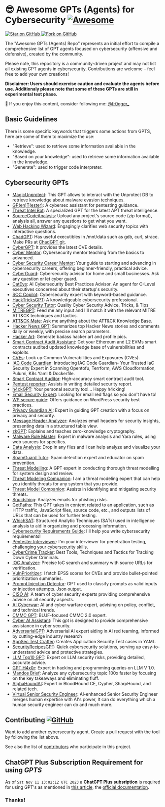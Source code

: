 # 😎 Awesome GPTs (Agents) for Cybersecurity [![Awesome](https://awesome.re/badge.svg)](https://awesome.re) 
<a href="https://github.com/fr0gger/Awesome-GPT-Agents">
    <img title="Star on GitHub" src="https://img.shields.io/github/stars/fr0gger/Awesome-GPT-Agents">
  </a>
  <a href="https://github.com/fr0gger/Awesome-GPT-Agents/fork">
    <img title="Fork on GitHub" src="https://img.shields.io/github/forks/fr0gger/Awesome-GPT-Agents">
  </a>
  
The "Awesome GPTs (Agents) Repo" represents an initial effort to compile a comprehensive list of GPT agents focused on cybersecurity (offensive and defensive), created by the community. 

Please note, this repository is a community-driven project and may not list all existing GPT agents in cybersecurity. Contributions are welcome – feel free to add your own creations!

**Disclaimer: Users should exercise caution and evaluate the agents before use. Additionaly please note that some of these GPTs are still in experimental test phase.**

🌟 If you enjoy this content, consider following me: [@fr0gger_](https://x.com/fr0gger_) 

## Basic Guidelines
There is some specific keywords that triggers some actions from GPTS, here are some of them to maximize the use:
* "Retrieve": used to retrieve some information available in the knowledge.
* "Based on your knowledge": used to retrieve some information available in the knowledge.
* "Generate": used to trigger code interpreter.

## Cybersecurity GPTs 
* [MagicUnprotect](https://chat.openai.com/g/g-U5ZnmObzh-magicunprotect): This GPT allows to interact with the Unprotect DB to retrieve knowledge about malware evasion techniques.
* [GP(en)T(ester)](https://chat.openai.com/g/g-zQfyABDUJ-gp-en-t-ester): A cybersec assistant for pentesting guidance. 
* [Threat Intel Bot](https://chat.openai.com/g/g-Vy4rIqiCF-threat-intel-bot): A specialized GPT for the latest APT threat intelligence.
* [SourceCodeAnalysis](https://chat.openai.com/g/g-K5Drw2YS9-sourcecodeanalysis-gpt): Upload any project's source code (zip format), analysis all, answer any questions to get what you want.
* [Web Hacking Wizard](https://chat.openai.com/g/g-Op6Btk7ev-web-hacking-wizard): Engagingly clarifies web security topics with interactive questions.
* [ChadGPT](https://chat.openai.com/g/g-hBDutiLmw-chadgpt): Has useful executibles in /mnt/data such as gdb, curl, strace. Make PRs at [ChadGPT git](https://github.com/chadbrewbaker/ChadGPT).
* [CyberGPT](https://chat.openai.com/g/g-GGqU669bx-cybergpt): It provides the latest CVE details.
* [Cyber Mentor](https://chat.openai.com/g/g-9PmeCxa4O-cyber-mentor): Cybersecurity mentor teaching from the basics to advanced.
* [Cyber Security Career Mentor](https://chat.openai.com/g/g-b69I3zwKd-cyber-security-career-mentor): Your guide to starting and advancing in cybersecurity careers, offering beginner-friendly, practical advice.
* [CyberGuard](https://chat.openai.com/g/g-Rqg4CFv6o-cyber-guard): Cybersecurity advisor for home and small businesses. Ask any question or let cyber guard.
* [CatEye](https://chat.openai.com/g/g-Oi3WJaHdu-cateye): AI Cybersecurity Best Practices Advisor. An agent for C-Level executives concerned about their startup's security. 
* [SOC Copilot](https://chat.openai.com/g/g-qvSadylbt-soc-copilot): Cybersecurity expert with keyword-based guidance.
* [HackTricksGPT](https://chat.openai.com/g/g-aaNx59p4q-hacktricksgpt): A knowledgeable cybersecurity professional.
* [Cyber Security Tutor](https://chat.openai.com/g/g-0VZwWuTzR-cyber-security-tutor): Quality Cyber Security Advice, Tricks, & Tips
* [MITREGPT](https://chat.openai.com/g/g-IZ6k3S4Zs-mitregpt): Feed me any input and I'll match it with the relevant MITRE ATT&CK techniques and tactics.
* [ATT&CK Mate](https://chat.openai.com/g/g-fCIE7hCLx-att-ck-mate): Ask me anything about the ATT&CK Knowledge Base.
* [Hacker News GPT](https://chat.openai.com/g/g-RfQI5RmAX-hacker-news-gpt): Summarizes top Hacker News stories and comments daily or weekly, with precise search parameters.
* [Hacker Art](https://chat.openai.com/g/g-LjmHKgJZO-hacker-art-by-rez0): Generate badass hacker art and profile pics.
* [Smart Contract Audit Assistant](https://chat.openai.com/g/g-R4dNsj0fm-smart-contract-audit-assistant-by-keybox-ai): Get your Ethereum and L2 EVMs smart contracts audited updated knowledge base of vulnerabilities and exploits.
* [CVEs](https://chat.openai.com/g/g-HQaKYlJhk-cves): Look up Common Vulnerabilities and Exposures (CVEs).
* [IAC Code Guardian](https://chat.openai.com/g/g-nT849ZvCx-iac-code-guardian): Introducing IAC Code Guardian- Your Trusted IaC Security Expert in Scanning Opentofu, Terrform, AWS Cloudformation, Pulumi, K8s Yaml & Dockerfile.
* [Smart Contract Auditor](https://chat.openai.com/g/g-VRtUR3Jpv-smart-contract-auditor): High-accuracy smart contract audit tool.
* [Pentest reporter](https://chat.openai.com/g/g-dtkGX8MrO-pentest-reporter): Assists in writing detailed security report.
* [h4ckGPT](https://chat.openai.com/g/g-1ehIO0APO-h4ckgpt): Your personal security tool… Happy h4cking!
* [Email Security Expert](https://chat.openai.com/g/g-KX6GdA8lV-email-security-expert): Looking for email red flags so you don't have to!
* [WP secure guide](https://chat.openai.com/g/g-CsvahsYRC-wp-secure-guide): Offers guidance on WordPress security best practices.
* [Privacy Guardian AI](https://chat.openai.com/g/g-gtV76JzWV-privacy-guardian-ai): Expert in guiding GPT creation with a focus on privacy and security.
* [Message Header Analyzer](https://chat.openai.com/g/g-IHl1UiMr6-message-header-analyzer): Analyzes email headers for security insights, presenting data in a structured table view.
* [zkGPT](https://chat.openai.com/g/g-UKY6elM2U-zkgpt): Explains and teaches zero-knowledge cryptography.
* [Malware Rule Master](https://chat.openai.com/g/g-NGsw2zTeW-malware-rule-master): Expert in malware analysis and Yara rules, using web sources for specifics.
* [Data Analysis](https://chat.openai.com/g/g-HMNcP6w7d-data-analysis): Drop in any files and I can help analyze and visualize your data.
* [SpamGuard Tutor](https://chat.openai.com/g/g-jhc6RyFfY-spamguard-tutor): Spam detection expert and educator on spam prevention.
* [Threat Modelling](https://chat.openai.com/g/g-3XPyoWzn3-threat-modelling): A GPT expert in conducting thorough threat modelling for system design and review.
* [Threat Modeling Companion](https://chat.openai.com/g/g-qQceHnV7T-threat-modeling-companion): I am a threat modeling expert that can help you identify threats for any system that you provide.
* [Threat Model Companion](https://chat.openai.com/g/g-8AM8fQ9wU-threat-model-companion): Assists in identifying and mitigating security threats.
* [Squidshing](https://chat.openai.com/g/g-8JrlEnLEj-squidshing): Analyzes emails for phishing risks.
* [GetPaths](https://chat.openai.com/g/g-6Bcjkotez-getpaths): This GPT takes in content related to an application, such as HTTP traffic, JavaScript files, source code, etc., and outputs lists of URLs that can be used for further testing.
* [WhichSAT](https://chat.openai.com/g/g-s1W0bUvGs-whichsat): Structured Analytic Techniques (SATs) used in intelligence analysis to aid in organizing and processing information.
* [Cybersecurity Requirements Guide](https://chat.openai.com/g/g-OXhhZQzlV-cybersecurity-requirements-guide): I'll help you write cybersecurity requirements!
* [Pentester Interviewer](https://chat.openai.com/g/g-f86Jhxi7H-pentest-interviewer): I'm your interviewer for penetration testing, challenging your cybersecurity skills.
* [CyberCrime Tracker](https://chat.openai.com/g/g-qbW4XNs80-cybercrime-tracker): Best Tools, Techniques and Tactics for Tracking Down Cyber Criminals.
* [IOC Analyzer](https://chat.openai.com/g/g-oa6XeJDGW-ioc-analyzer): Precise IoC search and summary with source URLs for verification.
* [VulnPrioritizer](https://chat.openai.com/g/g-oihYpG3oa-vuln-prioritizer): I fetch EPSS scores for CVEs and provide bullet-pointed prioritization summaries.
* [Prompt Injection Detector](https://chat.openai.com/g/g-9uwOyKoSJ-prompt-injection-detector): GPT used to classify prompts as valid inputs or injection attempts. Json output.
* [CISO AI](https://chat.openai.com/g/g-76iz872HL-ciso-ai): A team of cyber security experts providing comprehensive advice on all security aspects.
* [AI Cyberwar](https://chat.openai.com/g/g-5gRtXufX5-ai-cyberwar): AI and cyber warfare expert, advising on policy, conflict, and technical trends.
* [CMMC GPT](https://chat.openai.com/g/g-aauXdJQ31-cmmc-gpt): BLUF-focused CMMC 2.0 expert.
* [Cyber AI Assistant](https://chat.openai.com/g/g-xF21ot8u6-cyber-ai-assistant): This gpt is designed to provide comprehensive assistance in cyber security.
* [AdversarialGPT](https://chat.openai.com/g/g-clndpoLYC-adversarialgpt): Adversarial AI expert aiding in AI red teaming, informed by cutting-edge industry research
* [AppSec Test Crafter](https://chat.openai.com/g/g-59IVzvEoB-appsec-test-crafter): Creates Application Security Test cases in YAML.
* [SecurityRecipesGPT](https://chat.openai.com/g/g-ho7ID5goz-securityrecipesgpt): Quick cybersecurity solutions, serving up easy-to-understand advice and protective strategies.
* [LLM Top10 GPT](https://chat.openai.com/g/g-J8ENU2pPQ-llm-top10-gpt): Expert on LLM security risks, providing detailed, accurate advice.
* [GPT H4x0r](https://chat.openai.com/g/g-QrtVX4w0Z-gpt-h4x0r): Expert in hacking and programming queries on LLM V 1.0.
* [Mandos Brief](https://chat.openai.com/g/g-lTEDXBwRh-mandos-brief): Analyze any cybersecurity topic 100x faster by focusing on the key takeaways and eliminating fluff.
* [AlphaHoundAI](https://chat.openai.com/g/g-0p2l975AN-alphahoundai): Expert in BloodHound CE, Cypher, SharpHound, and related tech.
* [Virtual Senior Security Engineer](https://chat.openai.com/g/g-I5k6tQouD-virtual-senior-security-engineer): AI-enhanced Senior Security Engineer merges human expertise with AI's power, It can do everything which a human security engineer can do and much more.

## Contributing <a href="https://github.com/fr0gger/Awesome-GPT-Agents/graphs/contributors"> ![GitHub](https://img.shields.io/github/contributors/MarketingPipeline/Awesome-Repo-Template) </a>

Want to add another cybersecurity agent. Create a pull request with the tool by following the list above. 

See also the list of [contributors](https://github.com/fr0gger/Awesome-GPT-Agents/graphs/contributors) who participate in this project.

## ChatGPT Plus Subscription Requirement for using _GPTS_

As of `Sat Nov 11 13:02:12 UTC 2023` a **ChatGPT Plus subsription** is required for using GPT's as mentioned in [this article](https://www.theverge.com/2023/11/6/23948957/openai-chatgpt-gpt-custom-developer-platform), the [official documentation](https://openai.com/blog/introducing-gpts).

### Thanks!
